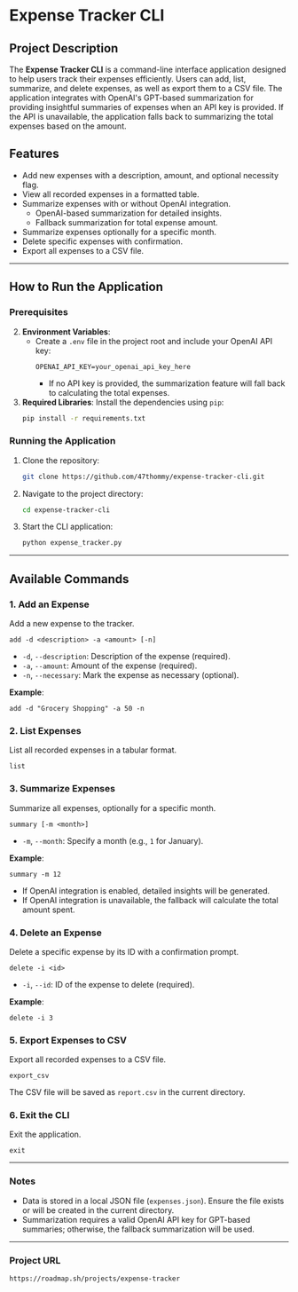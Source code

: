# Expense Tracker CLI

## Project Description

The **Expense Tracker CLI** is a command-line interface application designed to help users track their expenses efficiently. Users can add, list, summarize, and delete expenses, as well as export them to a CSV file. The application integrates with OpenAI's GPT-based summarization for providing insightful summaries of expenses when an API key is provided. If the API is unavailable, the application falls back to summarizing the total expenses based on the amount.

## Features

- Add new expenses with a description, amount, and optional necessity flag.
- View all recorded expenses in a formatted table.
- Summarize expenses with or without OpenAI integration.
  - OpenAI-based summarization for detailed insights.
  - Fallback summarization for total expense amount.
- Summarize expenses optionally for a specific month.
- Delete specific expenses with confirmation.
- Export all expenses to a CSV file.

---

## How to Run the Application

### Prerequisites

2. **Environment Variables**:
   - Create a `.env` file in the project root and include your OpenAI API key:
     ```env
     OPENAI_API_KEY=your_openai_api_key_here
     ```
     - If no API key is provided, the summarization feature will fall back to calculating the total expenses.
3. **Required Libraries**: Install the dependencies using `pip`:
   ```bash
   pip install -r requirements.txt
   ```

### Running the Application

1. Clone the repository:
   ```bash
   git clone https://github.com/47thommy/expense-tracker-cli.git
   ```
2. Navigate to the project directory:
   ```bash
   cd expense-tracker-cli
   ```
3. Start the CLI application:
   ```bash
   python expense_tracker.py
   ```

---

## Available Commands

### 1. **Add an Expense**

Add a new expense to the tracker.

```
add -d <description> -a <amount> [-n]
```

- `-d`, `--description`: Description of the expense (required).
- `-a`, `--amount`: Amount of the expense (required).
- `-n`, `--necessary`: Mark the expense as necessary (optional).

**Example**:

```
add -d "Grocery Shopping" -a 50 -n
```

### 2. **List Expenses**

List all recorded expenses in a tabular format.

```
list
```

### 3. **Summarize Expenses**

Summarize all expenses, optionally for a specific month.

```
summary [-m <month>]
```

- `-m`, `--month`: Specify a month (e.g., `1` for January).

**Example**:

```
summary -m 12
```

- If OpenAI integration is enabled, detailed insights will be generated.
- If OpenAI integration is unavailable, the fallback will calculate the total amount spent.

### 4. **Delete an Expense**

Delete a specific expense by its ID with a confirmation prompt.

```
delete -i <id>
```

- `-i`, `--id`: ID of the expense to delete (required).

**Example**:

```
delete -i 3
```

### 5. **Export Expenses to CSV**

Export all recorded expenses to a CSV file.

```
export_csv
```

The CSV file will be saved as `report.csv` in the current directory.

### 6. **Exit the CLI**

Exit the application.

```
exit
```

---

### Notes

- Data is stored in a local JSON file (`expenses.json`). Ensure the file exists or will be created in the current directory.
- Summarization requires a valid OpenAI API key for GPT-based summaries; otherwise, the fallback summarization will be used.

---

### Project URL

```
https://roadmap.sh/projects/expense-tracker
```
